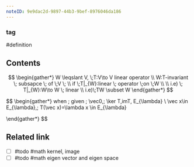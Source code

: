 ```yaml
---
noteID: 9e9dac2d-9897-44b3-9bef-8976046da186
---
```

### tag
#definition 

## Contents
$$
\begin{gather*}
W \leqslant V, \;T:V\to V linear operator \\
W:T-invariant \; subsapce \; of \;V \; \\
if \;T|_{W}:linear \; operator \;on \;W
\\
\\
i.e) \; T|_{W}:W\to W \; linear \\
i.e)\;TW \subset W
\end{gather*} 
$$


$$
\begin{gather*}
	when \; given \; \vec0,\; \ker T,imT, E_{\lambda} \\
	\vec x\in E_{\lambda},\; T(\vec x)=\lambda x \in E_{\lambda} 
	
\end{gather*} 
$$

## Related link
- [ ] #todo #math kernel, image
- [ ] #todo #math eigen vector and eigen space